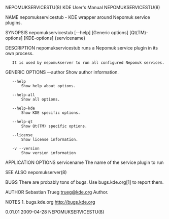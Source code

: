 NEPOMUKSERVICESTU(8)                                                                          KDE User's Manual                                                                          NEPOMUKSERVICESTU(8)



NAME
       nepomukservicestub - KDE wrapper around Nepomuk service plugins.

SYNOPSIS
       nepomukservicestub [--help] [Generic options] [Qt(TM)-options] [KDE-options] {servicename}

DESCRIPTION
       nepomukservicestub runs a Nepomuk service plugin in its own process.

       It is used by nepomukserver to run all configured Nepomuk services.

GENERIC OPTIONS
       --author
           Show author information.

       --help
           Show help about options.

       --help-all
           Show all options.

       --help-kde
           Show KDE specific options.

       --help-qt
           Show Qt(TM) specific options.

       --license
           Show license information.

       -v --version
           Show version information

APPLICATION OPTIONS
       servicename
           The name of the service plugin to run

SEE ALSO
       nepomukserver(8)

BUGS
       There are probably tons of bugs. Use bugs.kde.org[1] to report them.

AUTHOR
       Sebastian Trueg <trueg@kde.org>
           Author.

NOTES
        1. bugs.kde.org
           http://bugs.kde.org



0.01.01                                                                                           2009-04-28                                                                             NEPOMUKSERVICESTU(8)
